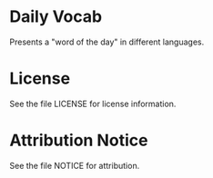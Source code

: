 # Daily Vocab
Presents a "word of the day" in different languages.

# License
See the file LICENSE for license information.

# Attribution Notice
See the file NOTICE for attribution.
